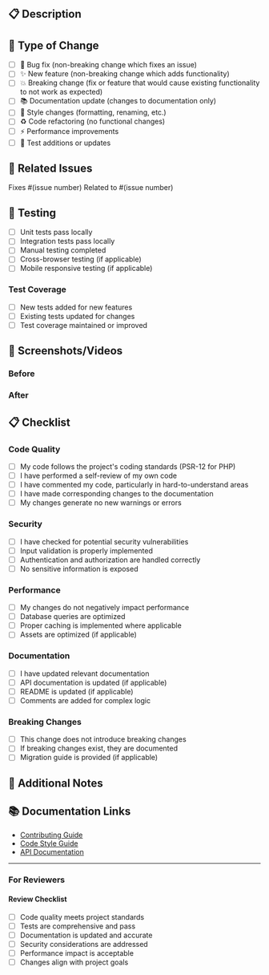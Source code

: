 ## 📋 Description
<!-- Provide a clear and concise description of what this PR does -->

## 🔄 Type of Change
<!-- Mark the relevant option with an x -->
- [ ] 🐛 Bug fix (non-breaking change which fixes an issue)
- [ ] ✨ New feature (non-breaking change which adds functionality)
- [ ] 💥 Breaking change (fix or feature that would cause existing functionality to not work as expected)
- [ ] 📚 Documentation update (changes to documentation only)
- [ ] 🎨 Style changes (formatting, renaming, etc.)
- [ ] ♻️ Code refactoring (no functional changes)
- [ ] ⚡ Performance improvements
- [ ] 🧪 Test additions or updates

## 🔗 Related Issues
<!-- Link to related issues, if any -->
Fixes #(issue number)
Related to #(issue number)

## 🧪 Testing
<!-- Describe the tests you ran to verify your changes -->
- [ ] Unit tests pass locally
- [ ] Integration tests pass locally
- [ ] Manual testing completed
- [ ] Cross-browser testing (if applicable)
- [ ] Mobile responsive testing (if applicable)

### Test Coverage
- [ ] New tests added for new features
- [ ] Existing tests updated for changes
- [ ] Test coverage maintained or improved

## 📸 Screenshots/Videos
<!-- If applicable, add screenshots or videos to help explain your changes -->

### Before
<!-- Screenshot/description of current behavior -->

### After
<!-- Screenshot/description of new behavior -->

## 📋 Checklist
<!-- Mark completed items with an x -->

### Code Quality
- [ ] My code follows the project's coding standards (PSR-12 for PHP)
- [ ] I have performed a self-review of my own code
- [ ] I have commented my code, particularly in hard-to-understand areas
- [ ] I have made corresponding changes to the documentation
- [ ] My changes generate no new warnings or errors

### Security
- [ ] I have checked for potential security vulnerabilities
- [ ] Input validation is properly implemented
- [ ] Authentication and authorization are handled correctly
- [ ] No sensitive information is exposed

### Performance
- [ ] My changes do not negatively impact performance
- [ ] Database queries are optimized
- [ ] Proper caching is implemented where applicable
- [ ] Assets are optimized (if applicable)

### Documentation
- [ ] I have updated relevant documentation
- [ ] API documentation is updated (if applicable)
- [ ] README is updated (if applicable)
- [ ] Comments are added for complex logic

### Breaking Changes
- [ ] This change does not introduce breaking changes
- [ ] If breaking changes exist, they are documented
- [ ] Migration guide is provided (if applicable)

## 💬 Additional Notes
<!-- Add any additional notes, concerns, or questions for reviewers -->

## 📚 Documentation Links
<!-- Link to relevant documentation or resources -->
- [Contributing Guide](CONTRIBUTING.md)
- [Code Style Guide](docs/coding-standards.md)
- [API Documentation](docs/api.md)

---

### For Reviewers
<!-- This section is for reviewers to use -->

#### Review Checklist
- [ ] Code quality meets project standards
- [ ] Tests are comprehensive and pass
- [ ] Documentation is updated and accurate
- [ ] Security considerations are addressed
- [ ] Performance impact is acceptable
- [ ] Changes align with project goals
